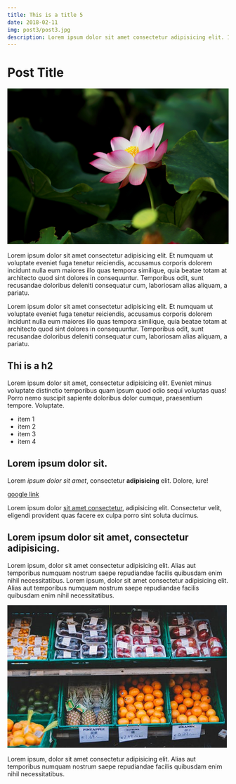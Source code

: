 ```yaml
---
title: This is a title 5
date: 2018-02-11
img: post3/post3.jpg
description: Lorem ipsum dolor sit amet consectetur adipisicing elit. Iusto, animi quod. Recusandae officia harum iusto autem ex distinctio voluptatem? Deserunt voluptate excepturi esse, fugiat autem laborum minima inventore magnam mollitia ullam consectetur quod vitae dicta facilis neque aperiam expedita magni illo. Odio quae nisi, corrupti fugiat quibusdam consequatur in impedit!
---
```


# Post Title

![Other image](../assets/img/posts/post3/post3.jpg)

Lorem ipsum dolor sit amet consectetur adipisicing elit. Et numquam ut voluptate eveniet fuga tenetur reiciendis, accusamus corporis dolorem incidunt nulla eum maiores illo quas tempora similique, quia beatae totam at architecto quod sint dolores in consequuntur. Temporibus odit, sunt recusandae doloribus deleniti consequatur cum, laboriosam alias aliquam, a pariatu.

Lorem ipsum dolor sit amet consectetur adipisicing elit. Et numquam ut voluptate eveniet fuga tenetur reiciendis, accusamus corporis dolorem incidunt nulla eum maiores illo quas tempora similique, quia beatae totam at architecto quod sint dolores in consequuntur. Temporibus odit, sunt recusandae doloribus deleniti consequatur cum, laboriosam alias aliquam, a pariatu.

## Thi is a h2

Lorem ipsum dolor sit amet, consectetur adipisicing elit. Eveniet minus voluptate distinctio temporibus quam ipsum quod odio sequi voluptas quas! Porro nemo suscipit sapiente doloribus dolor cumque, praesentium tempore. Voluptate.

- item 1
- item 2 
- item 3 
- item 4

## Lorem ipsum dolor sit.

Lorem *ipsum dolor sit amet*, consectetur **adipisicing** elit. Dolore, iure!

[google link](https://google.com)

Lorem ipsum dolor [sit amet consectetur](https://platzi.com), adipisicing elit. Consectetur velit, eligendi provident quas facere ex culpa porro sint soluta ducimus.

## Lorem ipsum dolor sit amet, consectetur adipisicing.

Lorem ipsum, dolor sit amet consectetur adipisicing elit. Alias aut temporibus numquam nostrum saepe repudiandae facilis quibusdam enim nihil necessitatibus.
Lorem ipsum, dolor sit amet consectetur adipisicing elit. Alias aut temporibus numquam nostrum saepe repudiandae facilis quibusdam enim nihil necessitatibus.

![title image](../assets/img/posts/post1/post1.jpeg)

Lorem ipsum, dolor sit amet consectetur adipisicing elit. Alias aut temporibus numquam nostrum saepe repudiandae facilis quibusdam enim nihil necessitatibus.